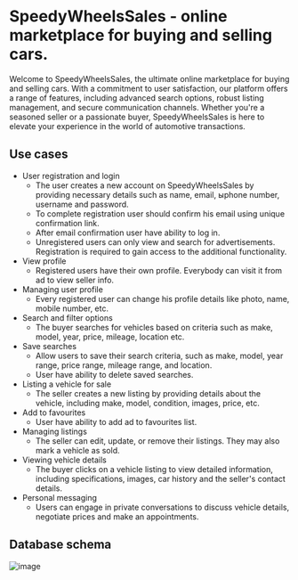# SpeedyWheelsSales - online marketplace for buying and selling cars.
Welcome to SpeedyWheelsSales, the ultimate online marketplace for buying and selling cars. With a commitment to user satisfaction, our platform offers a range of features, including advanced search options, robust listing management, and secure communication channels. Whether you're a seasoned seller or a passionate buyer, SpeedyWheelsSales is here to elevate your experience in the world of automotive transactions.

## Use cases
- User registration and login
  - The user creates a new account on SpeedyWheelsSales by providing necessary details such as name, email, ыphone number, username and password.
  - To complete registration user should confirm his email using unique confirmation link.
  - After email confirmation user have ability to log in.
  - Unregistered users can only view and search for advertisements. Registration is required to gain access to the additional functionality.
- View profile
  - Registered users have their own profile. Everybody can visit it from ad to view seller info. 
- Managing user profile
  - Every registered user can change his profile details like photo, name, mobile number, etc.
- Search and filter options
  - The buyer searches for vehicles based on criteria such as make, model, year, price, mileage, location etc.
- Save searches
  - Allow users to save their search criteria, such as make, model, year range, price range, mileage range, and location.
  - User have ability to delete saved searches. 
- Listing a vehicle for sale
  - The seller creates a new listing by providing details about the vehicle, including make, model, condition, images, price, etc.
- Add to favourites
  - User have ability to add ad to favourites list.
- Managing listings
  - The seller can edit, update, or remove their listings. They may also mark a vehicle as sold.
- Viewing vehicle details
  -  The buyer clicks on a vehicle listing to view detailed information, including specifications, images, car history and the seller's contact details.
- Personal messaging
  - Users can engage in private conversations to discuss vehicle details, negotiate prices and make an appointments.
 
## Database schema
![image](https://github.com/IhorArkh/SpeedyWheelsSales/assets/118860688/fd6d275d-eada-4873-b2a5-2aecd2b29763)
